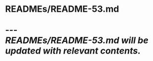 # READMEs/README-53.md <br><br> --- <br> _READMEs/README-53.md will be updated with relevant contents._